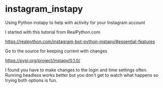# instagram_instapy
Using Python instapy to help with activity for your Instagram account

I started with this tutorial from RealPython.com

https://realpython.com/instagram-bot-python-instapy/#essential-features


Go to the source for keeping current with changes

https://pypi.org/project/instapy/0.1.0/

I found you have to make changes to the login and time settings often. Running headless works better but you don't get to watch what happens so trying both options is fun.

